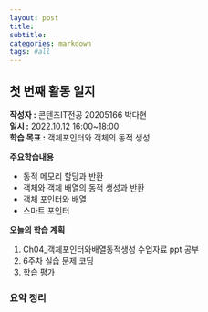 ```yaml
---
layout: post
title: 
subtitle:
categories: markdown
tags: #all
---
```

## 첫 번째 활동 일지
**작성자 :** 콘텐츠IT전공 20205166 박다현  
**일시 :** 2022.10.12 16:00~18:00  
**학습 목표 :** 객체포인터와 객체의 동적 생성  

**주요학습내용**  
- 동적 메모리 할당과 반환
- 객체와 객체 배열의 동적 생성과 반환
- 객체 포인터와 배열
- 스마트 포인터  

**오늘의 학습 계획**  
1. Ch04_객체포인터와배열동적생성 수업자료 ppt 공부
2. 6주차 실습 문제 코딩  
3. 학습 평가

### 요약 정리



